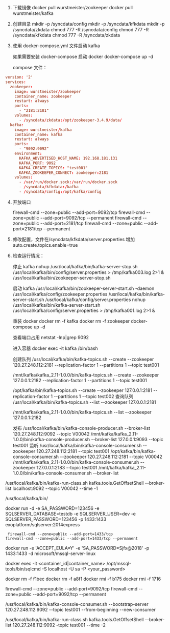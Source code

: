 1.  下载镜像
    docker pull wurstmeister/zookeeper
    docker pull wurstmeister/kafka

2.  创建目录
    mkdir -p /syncdata/config
    mkdir -p /syncdata/kfkdata
    mkdir -p /syncdata/zkdata
    chmod 777 -R /syncdata/config
    chmod 777 -R /syncdata/kfkdata
    chmod 777 -R /syncdata/zkdata

3.  使用 docker-compose.yml 文件启动 kafka

    如果需要安装 docker-compose
    启动 docker
    docker-compose up -d

    compose 文件：

```conf
version: '2'
services:
  zookeeper:
    image: wurstmeister/zookeeper
    container_name: zookeeper
    restart: always
    ports:
      - "2181:2181"
    volumes:
      - /syncdata/zkdata:/opt/zookeeper-3.4.9/data/
  kafka:
    image: wurstmeister/kafka
    container_name: kafka
    restart: always
    ports:
      - "9092:9092"
    environment:
      KAFKA_ADVERTISED_HOST_NAME: 192.168.181.131
      KAFKA_PORT: 9092
      KAFKA_CREATE_TOPICS: "test001"
      KAFKA_ZOOKEEPER_CONNECT: zookeeper:2181
    volumes:
      - /var/run/docker.sock:/var/run/docker.sock
      - /syncdata/kfkdata:/kafka
      - /syncdata/config:/opt/kafka/config
```

4.  开放端口
    
    firewall-cmd --zone=public --add-port=9092/tcp
    firewall-cmd --zone=public --add-port=9092/tcp --permanent
    firewall-cmd --zone=public --add-port=2181/tcp
    firewall-cmd --zone=public --add-port=2181/tcp --permanent

5.  修改配置，文件在/syncdata/kfkdata/server.properties
    增加 auto.create.topics.enable=true
6.  检查运行情况：

    停止 kafka
    nohup /usr/local/kafka/bin/kafka-server-stop.sh /usr/local/kafka/bin/config/server.properties > /tmp/kafka003.log 2>1 &
    /usr/local/kafka/bin/zookeeper-server-stop.sh

    启动 kafka
    /usr/local/kafka/bin/zookeeper-server-start.sh -daemon /usr/local/kafka/config/zookeeper.properties
    /usr/local/kafka/bin/kafka-server-start.sh /usr/local/kafka/config/server.properties
    nohup /usr/local/kafka/bin/kafka-server-start.sh /usr/local/kafka/config/server.properties > /tmp/kafka001.log 2>1 &

    重装 docker
    docker rm -f kafka
    docker rm -f zookeeper
    docker-compose up -d

    查看端口占用
    netstat -lnp|grep 9092

    进入容器
    docker exec -it kafka /bin/bash

    创建队列
    /usr/local/kafka/bin/kafka-topics.sh --create --zookeeper 120.27.248.112:2181 --replication-factor 1 --partitions 1 --topic test001

    /mnt/kafka/kafka_2.11-1.0.0/bin/kafka-topics.sh --create --zookeeper 127.0.0.1:2182 --replication-factor 1 --partitions 1 --topic test001

    /opt/kafka/bin/kafka-topics.sh --create --zookeeper 127.0.0.1:2181 --replication-factor 1 --partitions 1 --topic test002
    查询队列
    /usr/local/kafka/bin/kafka-topics.sh --list --zookeeper 127.0.0.1:2181

    /mnt/kafka/kafka_2.11-1.0.0/bin/kafka-topics.sh --list --zookeeper 127.0.0.1:2182

    发布
    /usr/local/kafka/bin/kafka-console-producer.sh --broker-list 120.27.248.112:9092 --topic V00042
/mnt/kafka/kafka_2.11-1.0.0/bin/kafka-console-producer.sh --broker-list 127.0.0.1:9093 --topic test001
    监听
    /usr/local/kafka/bin/kafka-console-consumer.sh --zookeeper 120.27.248.112:2181 --topic test001
 /opt/kafka/bin/kafka-console-consumer.sh --zookeeper 120.27.248.112:2181 --topic V00042
/mnt/kafka/kafka_2.11-1.0.0/bin/kafka-console-consumer.sh --zookeeper 127.0.0.1:2183 --topic test001
/mnt/kafka/kafka_2.11-1.0.0/bin/kafka-console-consumer.sh --broker-list 


/usr/local/kafka/bin/kafka-run-class.sh kafka.tools.GetOffsetShell --broker-list localhost:9092 --topic V00042 --time -1


/usr/local/kafka/bin/

docker run -d -e SA_PASSWORD=123456 -e SQLSERVER_DATABASE=testdb -e SQLSERVER_USER=dev -e SQLSERVER_PASSWORD=123456 -p 1433:1433 exoplatform/sqlserver:2014express

     firewall-cmd --zone=public --add-port=1433/tcp
    firewall-cmd --zone=public --add-port=1433/tcp --permanent


docker run -e 'ACCEPT_EULA=Y' -e 'SA_PASSWORD=Sjfx@2018' -p 1433:1433 -d microsoft/mssql-server-linux

docker exec -it <container_id|container_name> /opt/mssql-tools/bin/sqlcmd -S localhost -U sa -P <your_password>

docker rm -f f1bec
docker rm -f a8f1
docker rmi -f b175
docker rmi -f 1716

 firewall-cmd --zone=public --add-port=9092/tcp
    firewall-cmd --zone=public --add-port=9092/tcp --permanent


/usr/local/kafka/bin/kafka-console-consumer.sh --bootstrap-server 120.27.248.112:9092 --topic test001 --from-beginning --new-consumer

/usr/local/kafka/bin/kafka-run-class.sh kafka.tools.GetOffsetShell --broker-list 120.27.248.112:9092 -topic test001 --time -2
